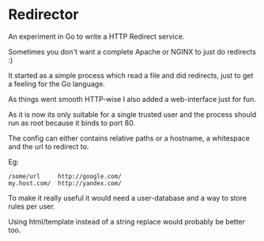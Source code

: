 
Redirector
==========

An experiment in Go to write a HTTP Redirect service.

Sometimes you don't want a complete Apache or NGINX to just do redirects :)

It started as a simple process which read a file and did redirects, just to get a feeling for the Go language.

As things went smooth HTTP-wise I also added a web-interface just for fun.

As it is now its only suitable for a single trusted user and the process should run as root because it binds to port 80.

The config can either contains relative paths or a hostname, a whitespace and the url to redirect to.

Eg:

```
/some/url     http://google.com/
my.host.com/  http://yandex.com/

```

To make it really useful it would need a user-database and a way to store rules per user.

Using html/template instead of a string replace would probably be better too.
